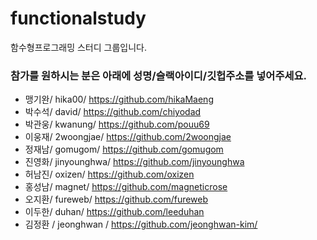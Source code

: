 # functionalstudy
함수형프로그래밍 스터디 그룹입니다.


### 참가를 원하시는 분은 아래에 성명/슬랙아이디/깃헙주소를 넣어주세요.
* 맹기완/ hika00/ https://github.com/hikaMaeng
* 박수석/ david/ https://github.com/chiyodad
* 박관웅/ kwanung/ https://github.com/pouu69
* 이웅재/ 2woongjae/ https://github.com/2woongjae
* 정재남/ gomugom/ https://github.com/gomugom
* 진영화/ jinyounghwa/ https://github.com/jinyounghwa
* 허남진/ oxizen/ https://github.com/oxizen
* 홍성남/ magnet/ https://github.com/magneticrose
* 오지환/ fureweb/ https://github.com/fureweb
* 이두한/ duhan/ https://github.com/leeduhan
* 김정환 / jeonghwan / https://github.com/jeonghwan-kim/
